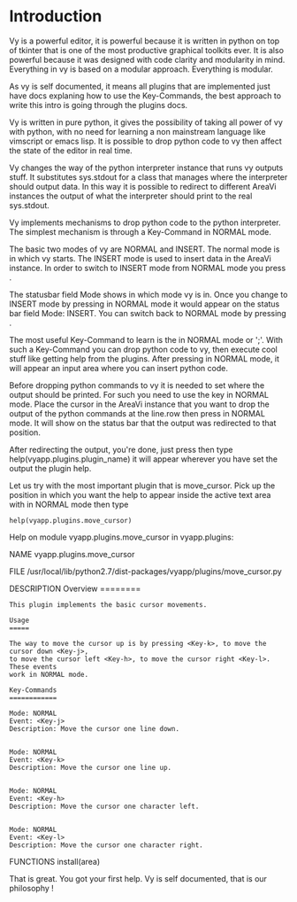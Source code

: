 
Introduction
============

Vy is a powerful editor, it is powerful because it is written in python on top of tkinter that is one of the most productive
graphical toolkits ever. It is also powerful because it was designed with code clarity and modularity in mind. Everything
in vy is based on a modular approach. Everything is modular.

As vy is self documented, it means all plugins that are implemented just have docs explaning how to use the Key-Commands, the
best approach to write this intro is going through the plugins docs.

Vy is written in pure python, it gives the possibility of taking all power of vy with python, with no need for learning
a non mainstream language like vimscript or emacs lisp. It is possible to drop python code to vy then affect the state
of the editor in real time. 

Vy changes the way of the python interpreter instance that runs vy outputs stuff. It substitutes sys.stdout for a class that
manages where the interpreter should output data. In this way it is possible to redirect to different AreaVi instances
the output of what the interpreter should print to the real sys.stdout.

Vy implements mechanisms to drop python code to the python interpreter. The simplest mechanism is through
a Key-Command in NORMAL mode.


The basic two modes of vy are NORMAL and INSERT. The normal mode is in which vy starts. The INSERT mode is used
to insert data in the AreaVi instance. In order to switch to INSERT mode from NORMAL mode you press <Key-i>.

The statusbar field Mode shows in which mode vy is in. Once you change to INSERT mode by pressing <Key-i> in NORMAL mode
it would appear on the status bar field Mode: INSERT. You can switch back to NORMAL mode by pressing <Escape>.


The most useful Key-Command to learn is the <Key-semicolon> in NORMAL mode or ';'. With such a Key-Command you can
drop python code to vy, then execute cool stuff like getting help from the plugins.
After pressing <key-semicolon> in NORMAL mode, it will appear an input area where you can insert python code.

Before dropping python commands to vy it is needed to set where the output should be printed. For such you need
to use the key <Tab> in NORMAL mode. Place the cursor in the AreaVi instance that you want to drop the output of the python commands
at the line.row then press <Tab> in NORMAL mode. It will show on the status bar that the output was redirected to that position.

After redirecting the output, you're done, just press <Key-semicolon> then type help(vyapp.plugins.plugin_name) it will
appear wherever you have set the output the plugin help.


Let us try with the most important plugin that is move_cursor.
Pick up the position in which you want the help to appear inside the active text area
with <Tab> in NORMAL mode then type <Key-semicolon>

    help(vyapp.plugins.move_cursor)


Help on module vyapp.plugins.move_cursor in vyapp.plugins:

NAME
    vyapp.plugins.move_cursor

FILE
    /usr/local/lib/python2.7/dist-packages/vyapp/plugins/move_cursor.py

DESCRIPTION
    Overview
    ========
    
    This plugin implements the basic cursor movements.
    
    Usage
    =====
    
    The way to move the cursor up is by pressing <Key-k>, to move the cursor down <Key-j>,
    to move the cursor left <Key-h>, to move the cursor right <Key-l>. These events
    work in NORMAL mode.
    
    Key-Commands
    ============
    
    Mode: NORMAL
    Event: <Key-j> 
    Description: Move the cursor one line down.
    
    
    Mode: NORMAL
    Event: <Key-k> 
    Description: Move the cursor one line up.
    
    
    Mode: NORMAL
    Event: <Key-h> 
    Description: Move the cursor one character left.
    
    
    Mode: NORMAL
    Event: <Key-l> 
    Description: Move the cursor one character right.

FUNCTIONS
    install(area)



That is great. You got your first help. Vy is self documented, that is our philosophy !





